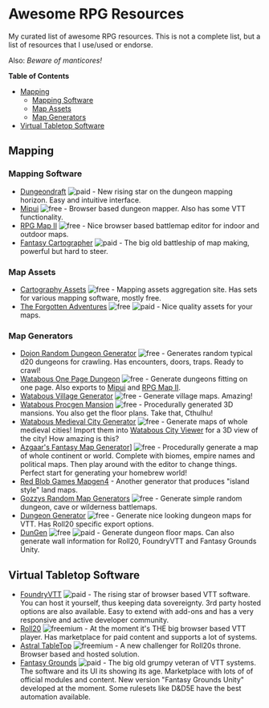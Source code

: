 # Awesome RPG Resources

My curated list of awesome RPG resources. This is not a complete list, but a list of resources that I use/used or endorse.

Also: *Beware of manticores!*

**Table of Contents**
- [Mapping](#mapping)
    - [Mapping Software](#mapping-software)
    - [Map Assets](#map-assets)
    - [Map Generators](#map-generators)
- [Virtual Tabletop Software](#virtual-tabletop-software)

## Mapping

### Mapping Software
* [Dungeondraft](https://dungeondraft.net/) ![paid] - New rising star on the dungeon mapping horizon. Easy and intuitive interface.
* [Mipui](https://www.mipui.net/app/) ![free] - Browser based dungeon mapper. Also has some VTT functionality.
* [RPG Map II](https://deepnight.net/tools/rpg-map/) ![free] - Nice browser based battlemap editor for indoor and outdoor maps.
* [Fantasy Cartographer](https://www.profantasy.com/products/cc3.asp) ![paid] - The big old battleship of map making, powerful but hard to steer.

### Map Assets
* [Cartography Assets](https://www.cartographyassets.com/) ![free] - Mapping assets aggregation site. Has sets for various mapping software, mostly free.
* [The Forgotten Adventures](https://www.forgotten-adventures.net/) ![free] ![paid] - Nice quality assets for your maps.

### Map Generators
* [Dojon Random Dungeon Generator](https://donjon.bin.sh/d20/dungeon/) ![free] - Generates random typical d20 dungeons for crawling. Has encounters, doors, traps. Ready to crawl!
* [Watabous One Page Dungeon](https://watabou.itch.io/one-page-dungeon) ![free] - Generate dungeons fitting on one page. Also exports to [Mipui](https://www.mipui.net/app/) and [RPG Map II](https://deepnight.net/tools/rpg-map/).
* [Watabous Village Generator](https://watabou.itch.io/village-generator) ![free] - Generate village maps. Amazing!
* [Watabous Procgen Mansion](https://watabou.itch.io/procgen-mansion) ![free] - Procedurally generated 3D mansions. You also get the floor plans. Take that, Cthulhu!
* [Watabous Medieval City Generator](https://watabou.itch.io/medieval-fantasy-city-generator) ![free] -  Generate maps of whole medieval cities! Import them into [Watabous City Viewer](https://watabou.itch.io/city-viewer) for a 3D view of the city! How amazing is this?
* [Azgaar's Fantasy Map Generator](https://azgaar.github.io/Fantasy-Map-Generator/)] ![free] - Procedurally generate a map of whole continent or world. Complete with biomes, empire names and political maps. Then play around with the editor to change things. Perfect start for generating your homebrew world!
* [Red Blob Games Mapgen4](https://www.redblobgames.com/maps/mapgen4/) - Another generator that produces "island style" land maps. 
* [Gozzys Random Map Generators](http://gozzys.com/) ![free] - Generate simple random dungeon, cave or wilderness battlemaps.
* [Dungeon Generator](http://dungeon-generator.fantasy-calendar.com/) ![free] - Generate nice looking dungeon maps for VTT. Has Roll20 specific export options.
* [DunGen](https://dungen.app/dungen/) ![free] ![paid] - Generate dungeon floor maps. Can also generate wall information for Roll20, FoundryVTT and Fantasy Grounds Unity.

## Virtual Tabletop Software
* [FoundryVTT](https://foundryvtt.com/) ![paid] - The rising star of browser based VTT software. You can host it yourself, thus keeping data sovereignty. 3rd party hosted options are also available. Easy to extend with add-ons and has a very responsive and active developer community.
* [Roll20](https://roll20.net) ![freemium] - At the moment it's THE big browser based VTT player. Has marketplace for paid content and supports a lot of systems.
* [Astral TableTop](https://www.astraltabletop.com/) ![freemium] - A new challenger for Roll20s throne. Browser based and hosted solution.
* [Fantasy Grounds](https://www.fantasygrounds.com/home/home.php) ![paid] - The big old grumpy veteran of VTT systems. The software and its UI its showing its age. Marketplace with lots of of official modules and content. New version "Fantasy Grounds Unity" developed at the moment. Some rulesets like D&D5E have the best automation available.



[free]: https://img.shields.io/badge/-free-green?style=plastic
[paid]: https://img.shields.io/badge/-paid-6C6EA0?style=plastic
[freemium]: https://img.shields.io/badge/free-mium-6C6EA0?style=plastic&labelColor=green
